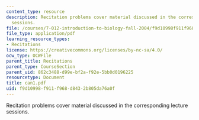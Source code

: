 ```yaml
---
content_type: resource
description: Recitation problems cover material discussed in the corresponding lecture
  sessions.
file: /courses/7-012-introduction-to-biology-fall-2004/f9d10998f911f968d8432b805da76a0f_can1.pdf
file_type: application/pdf
learning_resource_types:
- Recitations
license: https://creativecommons.org/licenses/by-nc-sa/4.0/
ocw_type: OCWFile
parent_title: Recitations
parent_type: CourseSection
parent_uid: 862c3488-d99e-bf2a-f92e-5bb0d0196225
resourcetype: Document
title: can1.pdf
uid: f9d10998-f911-f968-d843-2b805da76a0f
---
```

Recitation problems cover material discussed in the corresponding lecture sessions.